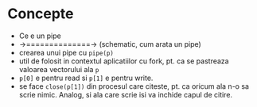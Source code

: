 Concepte
========
   - Ce e un pipe
   - ->==============-> (schematic, cum arata un pipe)
   - crearea unui pipe cu `pipe(p)`
   - util de folosit in contextul aplicatiilor cu fork, pt. ca se pastreaza
     valoarea vectorului ala `p`
   - `p[0]` e pentru read si `p[1]` e pentru write.
   - se face `close(p[1])` din procesul care citeste, pt. ca oricum ala n-o sa
     scrie nimic. Analog, si ala care scrie isi va inchide capul de citire.
